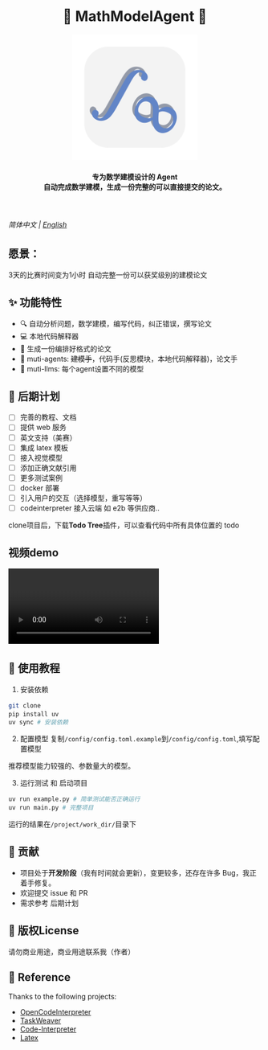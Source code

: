 <h1 align="center">🤖 MathModelAgent 📐</h1>
<p align="center">
    <img src="./docs/icon.png" height="250px">
</p>
<h4 align="center">
    专为数学建模设计的 Agent<br>
    自动完成数学建模，生成一份完整的可以直接提交的论文。
</h4>

<br>

<h6>简体中文 | <a href="README_EN.md">English</a></h5>


## 愿景：

3天的比赛时间变为1小时
自动完整一份可以获奖级别的建模论文

## ✨ 功能特性

- 🔍 自动分析问题，数学建模，编写代码，纠正错误，撰写论文
- 💻 本地代码解释器
- 📝 生成一份编排好格式的论文
- 🤝 muti-agents: ~~建模手~~，代码手(反思模块，本地代码解释器)，论文手
- 🔄 muti-llms: 每个agent设置不同的模型

## 🚀 后期计划

- [ ] 完善的教程、文档
- [ ] 提供 web 服务
- [ ] 英文支持（美赛）
- [ ] 集成 latex 模板
- [ ] 接入视觉模型
- [ ] 添加正确文献引用
- [ ] 更多测试案例
- [ ] docker 部署
- [ ] 引入用户的交互（选择模型，重写等等）
- [ ] codeinterpreter 接入云端 如 e2b 等供应商..

clone项目后，下载**Todo Tree**插件，可以查看代码中所有具体位置的 todo

## 视频demo
<video src="https://github.com/user-attachments/assets/10b3145a-feb7-4894-aaca-30d44bb35b9e"></video>

## 📖 使用教程

1. 安装依赖
```bash
git clone
pip install uv
uv sync # 安装依赖
```
2. 配置模型
复制`/config/config.toml.example`到`/config/config.toml`,填写配置模型

推荐模型能力较强的、参数量大的模型。

3. 运行测试 和 启动项目
```bash
uv run example.py # 简单测试能否正确运行
uv run main.py # 完整项目
```

运行的结果在`/project/work_dir/`目录下

## 🤝 贡献

- 项目处于**开发阶段**（我有时间就会更新），变更较多，还存在许多 Bug，我正着手修复。
- 欢迎提交 issue 和 PR
- 需求参考 后期计划

## 📄 版权License

请勿商业用途，商业用途联系我（作者）

## 🙏 Reference
Thanks to the following projects:
- [OpenCodeInterpreter](https://github.com/OpenCodeInterpreter/OpenCodeInterpreter/tree/main)
- [TaskWeaver](https://github.com/microsoft/TaskWeaver)
- [Code-Interpreter](https://github.com/MrGreyfun/Local-Code-Interpreter/tree/main)
- [Latex](https://github.com/Veni222987/MathModelingLatexTemplate/tree/main)
